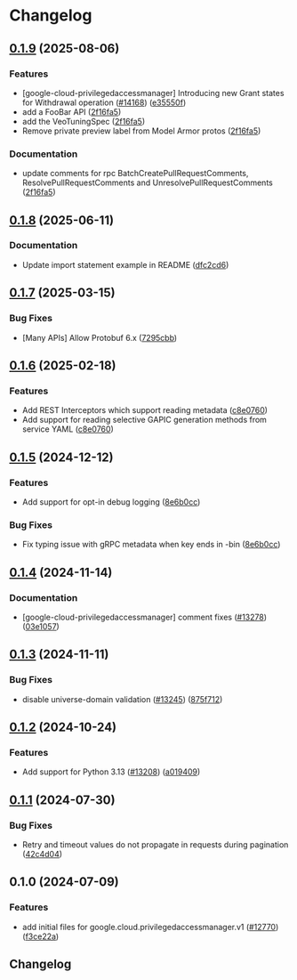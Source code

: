 # Changelog

## [0.1.9](https://github.com/googleapis/google-cloud-python/compare/google-cloud-privilegedaccessmanager-v0.1.8...google-cloud-privilegedaccessmanager-v0.1.9) (2025-08-06)


### Features

* [google-cloud-privilegedaccessmanager] Introducing new Grant states for Withdrawal operation ([#14168](https://github.com/googleapis/google-cloud-python/issues/14168)) ([e35550f](https://github.com/googleapis/google-cloud-python/commit/e35550fc0207a480f10c6d2859a971a565b055c9))
* add a FooBar API ([2f16fa5](https://github.com/googleapis/google-cloud-python/commit/2f16fa5610250d05ecc605862e2f806b94593814))
* add the VeoTuningSpec ([2f16fa5](https://github.com/googleapis/google-cloud-python/commit/2f16fa5610250d05ecc605862e2f806b94593814))
* Remove private preview label from Model Armor protos ([2f16fa5](https://github.com/googleapis/google-cloud-python/commit/2f16fa5610250d05ecc605862e2f806b94593814))


### Documentation

* update comments for rpc BatchCreatePullRequestComments, ResolvePullRequestComments and UnresolvePullRequestComments ([2f16fa5](https://github.com/googleapis/google-cloud-python/commit/2f16fa5610250d05ecc605862e2f806b94593814))

## [0.1.8](https://github.com/googleapis/google-cloud-python/compare/google-cloud-privilegedaccessmanager-v0.1.7...google-cloud-privilegedaccessmanager-v0.1.8) (2025-06-11)


### Documentation

* Update import statement example in README ([dfc2cd6](https://github.com/googleapis/google-cloud-python/commit/dfc2cd6be6422baa45dcebc5ff6e7fc846bf5c7d))

## [0.1.7](https://github.com/googleapis/google-cloud-python/compare/google-cloud-privilegedaccessmanager-v0.1.6...google-cloud-privilegedaccessmanager-v0.1.7) (2025-03-15)


### Bug Fixes

* [Many APIs] Allow Protobuf 6.x ([7295cbb](https://github.com/googleapis/google-cloud-python/commit/7295cbb7c3122eeff1042c3c543bfc9b8b3ca913))

## [0.1.6](https://github.com/googleapis/google-cloud-python/compare/google-cloud-privilegedaccessmanager-v0.1.5...google-cloud-privilegedaccessmanager-v0.1.6) (2025-02-18)


### Features

* Add REST Interceptors which support reading metadata ([c8e0760](https://github.com/googleapis/google-cloud-python/commit/c8e0760e8088950c62279335216ad1d17716ce59))
* Add support for reading selective GAPIC generation methods from service YAML ([c8e0760](https://github.com/googleapis/google-cloud-python/commit/c8e0760e8088950c62279335216ad1d17716ce59))

## [0.1.5](https://github.com/googleapis/google-cloud-python/compare/google-cloud-privilegedaccessmanager-v0.1.4...google-cloud-privilegedaccessmanager-v0.1.5) (2024-12-12)


### Features

* Add support for opt-in debug logging ([8e6b0cc](https://github.com/googleapis/google-cloud-python/commit/8e6b0cca8709ae8c7f0c722c5ebf0707358d3359))


### Bug Fixes

* Fix typing issue with gRPC metadata when key ends in -bin ([8e6b0cc](https://github.com/googleapis/google-cloud-python/commit/8e6b0cca8709ae8c7f0c722c5ebf0707358d3359))

## [0.1.4](https://github.com/googleapis/google-cloud-python/compare/google-cloud-privilegedaccessmanager-v0.1.3...google-cloud-privilegedaccessmanager-v0.1.4) (2024-11-14)


### Documentation

* [google-cloud-privilegedaccessmanager] comment fixes ([#13278](https://github.com/googleapis/google-cloud-python/issues/13278)) ([03e1057](https://github.com/googleapis/google-cloud-python/commit/03e105728789b08f96d793ae6e699c34412cba2e))

## [0.1.3](https://github.com/googleapis/google-cloud-python/compare/google-cloud-privilegedaccessmanager-v0.1.2...google-cloud-privilegedaccessmanager-v0.1.3) (2024-11-11)


### Bug Fixes

* disable universe-domain validation  ([#13245](https://github.com/googleapis/google-cloud-python/issues/13245)) ([875f712](https://github.com/googleapis/google-cloud-python/commit/875f712265a36919409964f5ade218330f1d0147))

## [0.1.2](https://github.com/googleapis/google-cloud-python/compare/google-cloud-privilegedaccessmanager-v0.1.1...google-cloud-privilegedaccessmanager-v0.1.2) (2024-10-24)


### Features

* Add support for Python 3.13 ([#13208](https://github.com/googleapis/google-cloud-python/issues/13208)) ([a019409](https://github.com/googleapis/google-cloud-python/commit/a019409a5b5a983402301f1ac175d8b7e45c3818))

## [0.1.1](https://github.com/googleapis/google-cloud-python/compare/google-cloud-privilegedaccessmanager-v0.1.0...google-cloud-privilegedaccessmanager-v0.1.1) (2024-07-30)


### Bug Fixes

* Retry and timeout values do not propagate in requests during pagination ([42c4d04](https://github.com/googleapis/google-cloud-python/commit/42c4d04ee1362ba0ed0f1b6a134ac8e409875b63))

## 0.1.0 (2024-07-09)


### Features

* add initial files for google.cloud.privilegedaccessmanager.v1 ([#12770](https://github.com/googleapis/google-cloud-python/issues/12770)) ([f3ce22a](https://github.com/googleapis/google-cloud-python/commit/f3ce22ae8e51f75d5e7e26465373c2cacde4455d))

## Changelog

